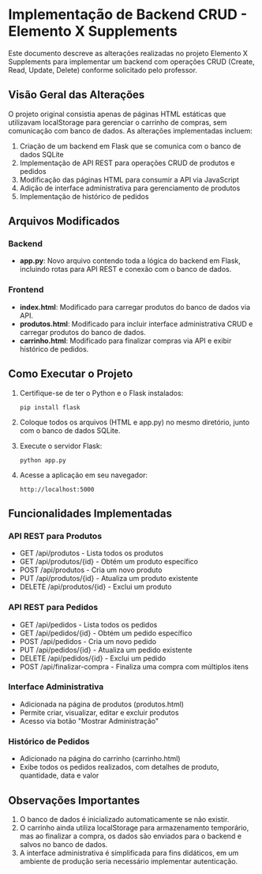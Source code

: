 # Implementação de Backend CRUD - Elemento X Supplements

Este documento descreve as alterações realizadas no projeto Elemento X Supplements para implementar um backend com operações CRUD (Create, Read, Update, Delete) conforme solicitado pelo professor.

## Visão Geral das Alterações

O projeto original consistia apenas de páginas HTML estáticas que utilizavam localStorage para gerenciar o carrinho de compras, sem comunicação com banco de dados. As alterações implementadas incluem:

1. Criação de um backend em Flask que se comunica com o banco de dados SQLite
2. Implementação de API REST para operações CRUD de produtos e pedidos
3. Modificação das páginas HTML para consumir a API via JavaScript
4. Adição de interface administrativa para gerenciamento de produtos
5. Implementação de histórico de pedidos

## Arquivos Modificados

### Backend
- **app.py**: Novo arquivo contendo toda a lógica do backend em Flask, incluindo rotas para API REST e conexão com o banco de dados.

### Frontend
- **index.html**: Modificado para carregar produtos do banco de dados via API.
- **produtos.html**: Modificado para incluir interface administrativa CRUD e carregar produtos do banco de dados.
- **carrinho.html**: Modificado para finalizar compras via API e exibir histórico de pedidos.

## Como Executar o Projeto

1. Certifique-se de ter o Python e o Flask instalados:
   ```
   pip install flask
   ```

2. Coloque todos os arquivos (HTML e app.py) no mesmo diretório, junto com o banco de dados SQLite.

3. Execute o servidor Flask:
   ```
   python app.py
   ```

4. Acesse a aplicação em seu navegador:
   ```
   http://localhost:5000
   ```

## Funcionalidades Implementadas

### API REST para Produtos
- GET /api/produtos - Lista todos os produtos
- GET /api/produtos/{id} - Obtém um produto específico
- POST /api/produtos - Cria um novo produto
- PUT /api/produtos/{id} - Atualiza um produto existente
- DELETE /api/produtos/{id} - Exclui um produto

### API REST para Pedidos
- GET /api/pedidos - Lista todos os pedidos
- GET /api/pedidos/{id} - Obtém um pedido específico
- POST /api/pedidos - Cria um novo pedido
- PUT /api/pedidos/{id} - Atualiza um pedido existente
- DELETE /api/pedidos/{id} - Exclui um pedido
- POST /api/finalizar-compra - Finaliza uma compra com múltiplos itens

### Interface Administrativa
- Adicionada na página de produtos (produtos.html)
- Permite criar, visualizar, editar e excluir produtos
- Acesso via botão "Mostrar Administração"

### Histórico de Pedidos
- Adicionado na página do carrinho (carrinho.html)
- Exibe todos os pedidos realizados, com detalhes de produto, quantidade, data e valor

## Observações Importantes

1. O banco de dados é inicializado automaticamente se não existir.
2. O carrinho ainda utiliza localStorage para armazenamento temporário, mas ao finalizar a compra, os dados são enviados para o backend e salvos no banco de dados.
3. A interface administrativa é simplificada para fins didáticos, em um ambiente de produção seria necessário implementar autenticação.
